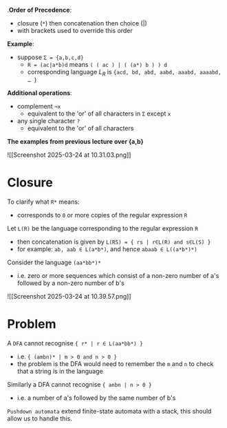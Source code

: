 .**Order of Precedence**:
- closure (`*`) then concatenation then choice (|)
- with brackets used to override this order

**Example**:
- suppose `Σ = {a,b,c,d}` 
	- `R = (ac|a*b)d` means `( ( ac ) | ( (a*) b ) ) d`
	- corresponding language $L_R$ is `{acd, bd, abd, aabd, aaabd, aaaabd, … }`

**Additional operations**:
- complement `¬x` 
	- equivalent to the 'or' of all characters in `Σ` except `x` 
- any single character `?`
	- equivalent to the 'or' of all characters

**The examples from previous lecture over {a,b}**

![[Screenshot 2025-03-24 at 10.31.03.png]]

# Closure

To clarify what `R*` means:
- corresponds to `0` or more copies of the regular expression `R`

Let `L(R)` be the language corresponding to the regular expression `R`
- then concatenation is given by `L(RS) = { rs | r∈L(R) and s∈L(S) }`
- for example: `ab, aab ∈ L(a*b*)`, and hence `abaab ∈ L((a*b*)*)`

Consider the language `(aa*bb*)*`
- i.e. zero or more sequences which consist of a non-zero number of a's followed by a non-zero number of b's

![[Screenshot 2025-03-24 at 10.39.57.png]]

# Problem

A `DFA` cannot recognise `{ r* | r ∈ L(aa*bb*) }`
- i.e. `{ (ambn)* | m > 0 and n > 0 }`
- the problem is the DFA would need to remember the `m` and `n` to check that a string is in the language

Similarly a DFA cannot recognise `{ anbn | n > 0 }`
- i.e. a number of a's followed by the same number of b's

`Pushdown automata` extend finite-state automata with a stack, this should allow us to handle this.


